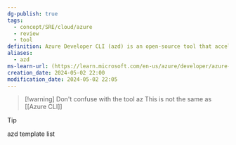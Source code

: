 ```yaml
---
dg-publish: true
tags:
  - concept/SRE/cloud/azure
  - review
  - tool
definition: Azure Developer CLI (azd) is an open-source tool that accelerates the time it takes for you to get your application from local development environment to Azure.
aliases:
  - azd
ms-learn-url: (https://learn.microsoft.com/en-us/azure/developer/azure-developer-cli/overview)
creation_date: 2024-05-02 22:00
modification_date: 2024-05-02 22:05
---
```


> [!warning] Don't confuse with the tool az
> This is not the same as [[Azure CLI]]


> [!tip] 
>   azd template list
